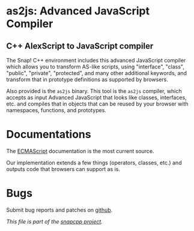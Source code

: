 
# as2js: Advanced JavaScript Compiler

## C++ AlexScript to JavaScript compiler

The Snap! C++ environment includes this advanced JavaScript compiler which
allows you to transform AS-like scripts, using "interface", "class",
"public", "private", "protected", and many other additional keywords, and
transform that in prototype definitions as supported by browsers.

Also provided is the `as2js` binary. This tool is the `as2js` compiler,
which accepts as input Advanced JavaScript that looks like classes,
interfaces, etc. and compiles that in objects that can be reused by
your browser with namespaces, functions, and prototypes.


# Documentations

The [ECMAScript](https://www.ecma-international.org/) documentation is the
most current source.

Our implementation extends a few things (operators, classes, etc.) and
outputs code that browsers can support as is.


# Bugs

Submit bug reports and patches on
[github](https://github.com/m2osw/snapwebsites/issues).


_This file is part of the [snapcpp project](https://snapwebsites.org/)._
